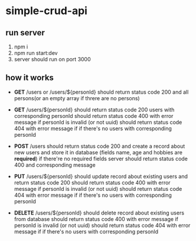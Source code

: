 # simple-crud-api

## run server

1. npm i
2. npm run start:dev
3. server should run on port 3000

## how it works

- **GET** /users or /users/${personId} should return status code 200 and all persons(or an empty array if threre are no persons)
- **GET** /users/${personId}
  should return status code 200 users with corresponding personId
  should return status code 400 with error message if personId is invalid (or not uuid)
  should return status code 404 with error message if if there's no users with corresponding personId

- **POST** /users should return status code 200 and create a record about new users and store it in database (fields name, age and hobbies are **required**)
  if there're no required fields server should return status code 400 and corresponding message

- **PUT** /users/${personId} should update record about existing users and return status code 200
  should return status code 400 with error message if personId is invalid (or not uuid)
  should return status code 404 with error message if if there's no users with corresponding personId

- **DELETE** /users/${personId} should delete record about existing users from database
  should return status code 400 with error message if personId is invalid (or not uuid)
  should return status code 404 with error message if if there's no users with corresponding personId
